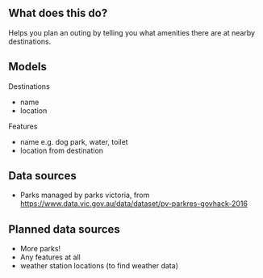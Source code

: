 ## What does this do?

Helps you plan an outing by telling you
what amenities there are at nearby destinations.

## Models

Destinations
  - name
  - location

Features
  - name e.g. dog park, water, toilet
  - location from destination

## Data sources

 * Parks managed by parks victoria, from https://www.data.vic.gov.au/data/dataset/pv-parkres-govhack-2016

## Planned data sources

 * More parks!
 * Any features at all
 * weather station locations (to find weather data)

